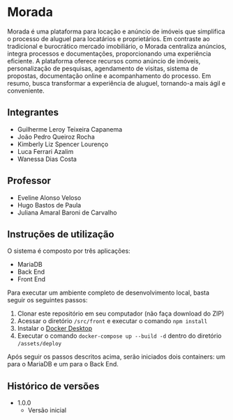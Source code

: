 # Morada

Morada é uma plataforma para locação e anúncio de imóveis que simplifica o processo de aluguel para locatários e proprietários. Em contraste ao tradicional e burocrático mercado imobiliário, o Morada centraliza anúncios, integra processos e documentações, proporcionando uma experiência eficiente. A plataforma oferece recursos como anúncio de imóveis, personalização de pesquisas, agendamento de visitas, sistema de propostas, documentação online e acompanhamento do processo. Em resumo, busca transformar a experiência de aluguel, tornando-a mais ágil e conveniente.

## Integrantes

- Guilherme Leroy Teixeira Capanema
- João Pedro Queiroz Rocha
- Kimberly Liz Spencer Lourenço
- Luca Ferrari Azalim
- Wanessa Dias Costa

## Professor

- Eveline Alonso Veloso
- Hugo Bastos de Paula
- Juliana Amaral Baroni de Carvalho

## Instruções de utilização

O sistema é composto por três aplicações:

- MariaDB
- Back End
- Front End

Para executar um ambiente completo de desenvolvimento local, basta seguir os seguintes passos:

1. Clonar este repositório em seu computador (não faça download do ZIP)
2. Acessar o diretório `/src/front` e executar o comando `npm install`
3. Instalar o [Docker Desktop](https://www.docker.com/products/docker-desktop/)
4. Executar o comando `docker-compose up --build -d` dentro do diretório `/assets/deploy`

Após seguir os passos descritos acima, serão iniciados dois containers: um para o MariaDB e um para o Back End.

## Histórico de versões

- 1.0.0
  - Versão inicial
